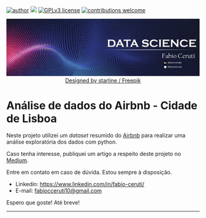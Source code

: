 [![author](https://img.shields.io/badge/author-fabiocceruti-red.svg)](https://www.linkedin.com/in/fabio-corr%C3%AAa-ceruti-32ab704b/) [![](https://img.shields.io/badge/python-3.7+-blue.svg)](https://www.python.org/downloads/release/python-365/) [![GPLv3 license](https://img.shields.io/badge/License-GPLv3-blue.svg)](http://perso.crans.org/besson/LICENSE.html) [![contributions welcome](https://img.shields.io/badge/contributions-welcome-brightgreen.svg?style=flat)](https://github.com/carlosfab/data_science/issues)
<p align="center">
  <img src="img/Banner_Principal_Ajustado.png" >
  <a href="http://www.freepik.com">Designed by starline / Freepik</a>
</p>

# Análise de dados do Airbnb - Cidade de Lisboa

Neste projeto utilizei um *dataset* resumido do [Airbnb](http://insideairbnb.com/get-the-data.html) para realizar uma análise exploratória dos dados com python.

Caso tenha interesse, publiquei um artigo a respeito deste projeto no [Medium](https://fabiocceruti.medium.com/an%C3%A1lise-dos-dados-do-airbnb-da-cidade-de-lisboa-55cbfb503fbd).


Entre em contato em caso de dúvida. Estou sempre à disposição.

* Linkedin: https://www.linkedin.com/in/fabio-ceruti/
* E-mail: fabiocceruti10@gmail.com


Espero que goste! Até breve!

-----------------------------------------------------
